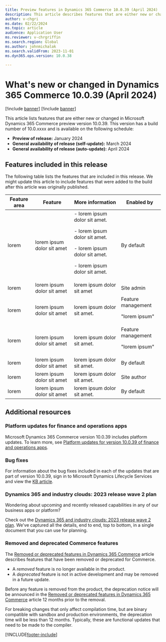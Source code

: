 ```yaml
---
title: Preview features in Dynamics 365 Commerce 10.0.39 (April 2024)
description: This article describes features that are either new or changed in Microsoft Dynamics 365 Commerce 10.0.39. 
author: v-chgri
ms.date: 02/22/2024
ms.topic: article
audience: Application User
ms.reviewer: v-chrgriffin
ms.search.region: Global
ms.author: johnmichalak
ms.search.validFrom: 2023-11-01
ms.dyn365.ops.version: 10.0.38

---
```


# What's new or changed in Dynamics 365 Commerce 10.0.39 (April 2024)

[!include [banner](../includes/banner.md)]
[!include [banner](../includes/preview-banner.md)]


This article lists features that are either new or changed in Microsoft Dynamics 365 Commerce preview version 10.0.39. This version has a build number of 10.0.xxxx and is available on the following schedule:

- **Preview of release:** January 2024
- **General availability of release (self-update):** March 2024
- **General availability of release (auto-update):** April 2024

## Features included in this release

The following table lists the features that are included in this release. We might update this article to include features that were added to the build after this article was originally published.

| Feature area | Feature | More information | Enabled by |
|---|---|---|---|
|  lorem   |  lorem ipsum dolor sit amet   |  - lorem ipsum dolor sit amet.<p><p>- lorem ipsum dolor sit amet.<p><p>- lorem ipsum dolor sit amet.<p><p>- lorem ipsum dolor sit amet. | By default  |
|  lorem   | lorem ipsum dolor sit amet | lorem ipsum dolor sit amet| Site admin |
|  lorem  | lorem ipsum dolor sit amet   |  lorem ipsum dolor sit amet. | Feature management<p><p>"lorem ipsum" |
|   lorem  |  lorem ipsum dolor sit amet  |  lorem ipsum dolor sit amet.  | Feature management<p><p>"lorem ipsum"  |
| lorem | lorem ipsum dolor sit amet| lorem ipsum dolor sit amet. | By default |
| lorem  |  lorem ipsum dolor sit amet   |  lorem ipsum dolor sit amet.  |  Site author  |
| lorem | lorem ipsum dolor sit amet | lorem ipsum dolor sit amet. | By default |

## Additional resources

### Platform updates for finance and operations apps

Microsoft Dynamics 365 Commerce version 10.0.39 includes platform updates. To learn more, see [Platform updates for version 10.0.39 of finance and operations apps](../../fin-ops-core/fin-ops/get-started/whats-new-platform-updates-10-0-39.md). 
  

### Bug fixes

For information about the bug fixes included in each of the updates that are part of version 10.0.39, sign in to Microsoft Dynamics Lifecycle Services and view the [KB article](https://fix.lcs.dynamics.com/Issue/Details?bugId=857683).

### Dynamics 365 and industry clouds: 2023 release wave 2 plan

Wondering about upcoming and recently released capabilities in any of our business apps or platform?

Check out the [Dynamics 365 and industry clouds: 2023 release wave 2 plan](/dynamics365/release-plan/2023wave2/). We've captured all the details, end to end, top to bottom, in a single document that you can use for planning.

### Removed and deprecated Commerce features

The [Removed or deprecated features in Dynamics 365 Commerce](removed-deprecated-features-commerce.md) article describes features that have been removed or deprecated for Commerce.

- A *removed* feature is no longer available in the product.
- A *deprecated* feature is not in active development and may be removed in a future update.

Before any feature is removed from the product, the deprecation notice will be announced in the [Removed or deprecated features in Dynamics 365 Commerce](removed-deprecated-features-commerce.md) article 12 months prior to the removal.


For breaking changes that only affect compilation time, but are binary compatible with sandbox and production environments, the deprecation time will be less than 12 months. Typically, these are functional updates that need to be made to the compiler.

[!INCLUDE[footer-include](../../includes/footer-banner.md)]
